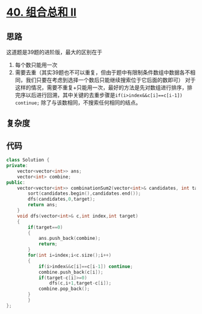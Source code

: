 # [40. 组合总和 II](https://leetcode-cn.com/problems/combination-sum-ii/)

## 思路
这道题是39题的进阶版，最大的区别在于
1. 每个数只能用一次
2. 需要去重（其实39题也不可以重复，但由于题中有限制条件数组中数据各不相同，我们只要在考虑到选择一个数后只能继续搜索位于它后面的数即可）
对于这样的情况，需要不重复+只能用一次，最好的方法是先对数组进行排序，排完序以后进行回溯，其中关键的去重步骤是`if(i>index&&c[i]==c[i-1]) continue;` 除了与该数相同，不搜索任何相同的结点。

## 复杂度

## 代码
```cpp
class Solution {
private:
    vector<vector<int>> ans;
    vector<int> combine;
public:
    vector<vector<int>> combinationSum2(vector<int>& candidates, int target) {
        sort(candidates.begin(),candidates.end());
        dfs(candidates,0,target);
        return ans;
    }
    void dfs(vector<int>& c,int index,int target)
    {
        if(target==0)
        {
            ans.push_back(combine);
            return;
        }
        for(int i=index;i<c.size();i++)
        {
            if(i>index&&c[i]==c[i-1]) continue;
            combine.push_back(c[i]);
            if(target-c[i]>=0)
                dfs(c,i+1,target-c[i]);
            combine.pop_back();
        }
        }
};
```